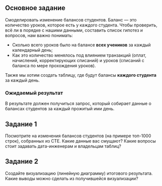 ## Основное задание

Cмоделировать изменение балансов студентов. Баланс — это количество уроков, которое есть у каждого студента.
Чтобы проверить, всё ли в порядке с нашими данными, составить список гипотез и вопросов, нам важно понимать:
+ Cколько всего уроков было на балансе **всех учеников** за каждый календарный день;
+ Как это количество менялось под влиянием транзакций (оплат, начислений, корректирующих списаний) и уроков (списаний с баланса по мере прохождения уроков). 

Также мы хотим создать таблицу, где будут балансы **каждого студента** за каждый день.

### Ожидаемый результат
В результате должен получиться запрос, который собирает данные о балансах студентов за каждый прожитый ими день.

## Задание 1
Посмотрите на изменения балансов студентов (на примере топ-1000 строк), собранных из CTE. 
Какие данные вас смущают? Какие вопросы стоит задавать дата-инженерам и владельцам таблиц?

## Задание 2
Создайте визуализацию (линейную диаграмму) итогового результата. 
Какие выводы можно сделать из получившейся визуализации?
